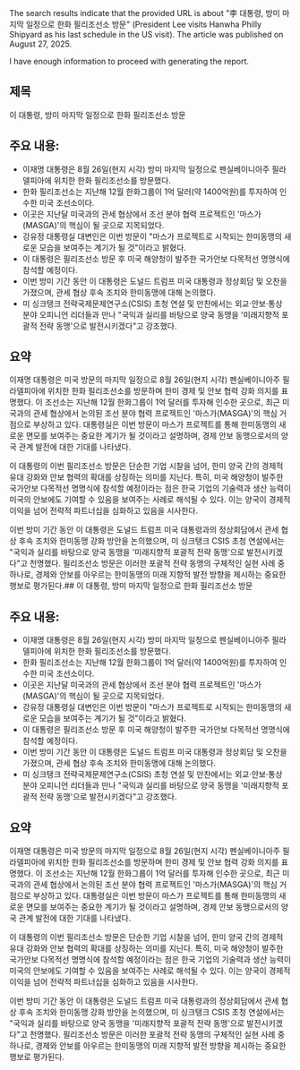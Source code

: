 The search results indicate that the provided URL is about "李 대통령, 방미 마지막 일정으로 한화 필리조선소 방문" (President Lee visits Hanwha Philly Shipyard as his last schedule in the US visit). The article was published on August 27, 2025.

I have enough information to proceed with generating the report.

## 제목
이 대통령, 방미 마지막 일정으로 한화 필리조선소 방문

## 주요 내용:
*   이재명 대통령은 8월 26일(현지 시각) 방미 마지막 일정으로 펜실베이니아주 필라델피아에 위치한 한화 필리조선소를 방문했다.
*   한화 필리조선소는 지난해 12월 한화그룹이 1억 달러(약 1400억원)를 투자하여 인수한 미국 조선소이다.
*   이곳은 지난달 미국과의 관세 협상에서 조선 분야 협력 프로젝트인 '마스가(MASGA)'의 핵심이 될 곳으로 지목되었다.
*   강유정 대통령실 대변인은 이번 방문이 "마스가 프로젝트로 시작되는 한미동맹의 새로운 모습을 보여주는 계기가 될 것"이라고 밝혔다.
*   이 대통령은 필리조선소 방문 후 미국 해양청이 발주한 국가안보 다목적선 명명식에 참석할 예정이다.
*   이번 방미 기간 동안 이 대통령은 도널드 트럼프 미국 대통령과 정상회담 및 오찬을 가졌으며, 관세 협상 후속 조치와 한미동맹에 대해 논의했다.
*   미 싱크탱크 전략국제문제연구소(CSIS) 초청 연설 및 만찬에서는 외교·안보·통상 분야 오피니언 리더들과 만나 "국익과 실리를 바탕으로 양국 동맹을 '미래지향적 포괄적 전략 동맹'으로 발전시키겠다"고 강조했다.

## 요약
이재명 대통령은 미국 방문의 마지막 일정으로 8월 26일(현지 시각) 펜실베이니아주 필라델피아에 위치한 한화 필리조선소를 방문하며 한미 경제 및 안보 협력 강화 의지를 표명했다. 이 조선소는 지난해 12월 한화그룹이 1억 달러를 투자해 인수한 곳으로, 최근 미국과의 관세 협상에서 논의된 조선 분야 협력 프로젝트인 '마스가(MASGA)'의 핵심 거점으로 부상하고 있다. 대통령실은 이번 방문이 마스가 프로젝트를 통해 한미동맹의 새로운 면모를 보여주는 중요한 계기가 될 것이라고 설명하며, 경제 안보 동맹으로서의 양국 관계 발전에 대한 기대를 나타냈다.

이 대통령의 이번 필리조선소 방문은 단순한 기업 시찰을 넘어, 한미 양국 간의 경제적 유대 강화와 안보 협력의 확대를 상징하는 의미를 지닌다. 특히, 미국 해양청이 발주한 국가안보 다목적선 명명식에 참석할 예정이라는 점은 한국 기업의 기술력과 생산 능력이 미국의 안보에도 기여할 수 있음을 보여주는 사례로 해석될 수 있다. 이는 양국이 경제적 이익을 넘어 전략적 파트너십을 심화하고 있음을 시사한다.

이번 방미 기간 동안 이 대통령은 도널드 트럼프 미국 대통령과의 정상회담에서 관세 협상 후속 조치와 한미동맹 강화 방안을 논의했으며, 미 싱크탱크 CSIS 초청 연설에서는 "국익과 실리를 바탕으로 양국 동맹을 '미래지향적 포괄적 전략 동맹'으로 발전시키겠다"고 천명했다. 필리조선소 방문은 이러한 포괄적 전략 동맹의 구체적인 실현 사례 중 하나로, 경제와 안보를 아우르는 한미동맹의 미래 지향적 발전 방향을 제시하는 중요한 행보로 평가된다.## 이 대통령, 방미 마지막 일정으로 한화 필리조선소 방문

## 주요 내용:
*   이재명 대통령은 8월 26일(현지 시각) 방미 마지막 일정으로 펜실베이니아주 필라델피아에 위치한 한화 필리조선소를 방문했다.
*   한화 필리조선소는 지난해 12월 한화그룹이 1억 달러(약 1400억원)를 투자하여 인수한 미국 조선소이다.
*   이곳은 지난달 미국과의 관세 협상에서 조선 분야 협력 프로젝트인 '마스가(MASGA)'의 핵심이 될 곳으로 지목되었다.
*   강유정 대통령실 대변인은 이번 방문이 "마스가 프로젝트로 시작되는 한미동맹의 새로운 모습을 보여주는 계기가 될 것"이라고 밝혔다.
*   이 대통령은 필리조선소 방문 후 미국 해양청이 발주한 국가안보 다목적선 명명식에 참석할 예정이다.
*   이번 방미 기간 동안 이 대통령은 도널드 트럼프 미국 대통령과 정상회담 및 오찬을 가졌으며, 관세 협상 후속 조치와 한미동맹에 대해 논의했다.
*   미 싱크탱크 전략국제문제연구소(CSIS) 초청 연설 및 만찬에서는 외교·안보·통상 분야 오피니언 리더들과 만나 "국익과 실리를 바탕으로 양국 동맹을 '미래지향적 포괄적 전략 동맹'으로 발전시키겠다"고 강조했다.

## 요약
이재명 대통령은 미국 방문의 마지막 일정으로 8월 26일(현지 시각) 펜실베이니아주 필라델피아에 위치한 한화 필리조선소를 방문하며 한미 경제 및 안보 협력 강화 의지를 표명했다. 이 조선소는 지난해 12월 한화그룹이 1억 달러를 투자해 인수한 곳으로, 최근 미국과의 관세 협상에서 논의된 조선 분야 협력 프로젝트인 '마스가(MASGA)'의 핵심 거점으로 부상하고 있다. 대통령실은 이번 방문이 마스가 프로젝트를 통해 한미동맹의 새로운 면모를 보여주는 중요한 계기가 될 것이라고 설명하며, 경제 안보 동맹으로서의 양국 관계 발전에 대한 기대를 나타냈다.

이 대통령의 이번 필리조선소 방문은 단순한 기업 시찰을 넘어, 한미 양국 간의 경제적 유대 강화와 안보 협력의 확대를 상징하는 의미를 지닌다. 특히, 미국 해양청이 발주한 국가안보 다목적선 명명식에 참석할 예정이라는 점은 한국 기업의 기술력과 생산 능력이 미국의 안보에도 기여할 수 있음을 보여주는 사례로 해석될 수 있다. 이는 양국이 경제적 이익을 넘어 전략적 파트너십을 심화하고 있음을 시사한다.

이번 방미 기간 동안 이 대통령은 도널드 트럼프 미국 대통령과의 정상회담에서 관세 협상 후속 조치와 한미동맹 강화 방안을 논의했으며, 미 싱크탱크 CSIS 초청 연설에서는 "국익과 실리를 바탕으로 양국 동맹을 '미래지향적 포괄적 전략 동맹'으로 발전시키겠다"고 천명했다. 필리조선소 방문은 이러한 포괄적 전략 동맹의 구체적인 실현 사례 중 하나로, 경제와 안보를 아우르는 한미동맹의 미래 지향적 발전 방향을 제시하는 중요한 행보로 평가된다.